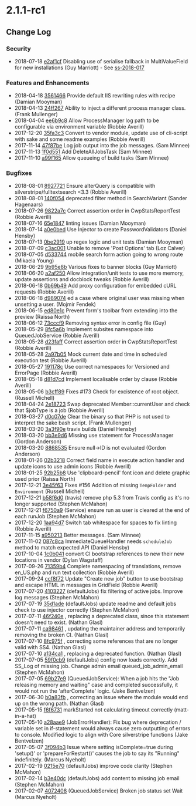 # 2.1.1-rc1

<!--- Changes below this line will be automatically regenerated -->

## Change Log

### Security

 * 2018-07-18 [e2af1cf](https://github.com/silverstripe/cwp-installer/commit/e2af1cfdee33be8e8a4e89fd099c7d9d12d4cb6b) Disabling use of serialise fallback in MultiValueField for new installations (Guy Marriott) - See [ss-2018-017](https://www.silverstripe.org/download/security-releases/ss-2018-017)

### Features and Enhancements

 * 2018-04-18 [3561466](https://github.com/silverstripe/recipe-core/commit/3561466e5ea479ee5602451d9fe2240a952ed56a) Provide default IIS rewriting rules with recipe (Damian Mooyman)
 * 2018-04-13 [24ff267](https://github.com/symbiote/silverstripe-queuedjobs/commit/24ff267b1311d7f10fa81f91211481a8a624b35d) Ability to inject a different process manager class. (Frank Mullenger)
 * 2018-04-04 [ee6b9c8](https://github.com/symbiote/silverstripe-queuedjobs/commit/ee6b9c82c94b1e91bca415a555711b149fc40b0f) Allow ProcessManager log path to be configurable via environment variable (Robbie Averill)
 * 2017-12-20 [35fa3c3](https://github.com/symbiote/silverstripe-queuedjobs/commit/35fa3c382dca145a2104fcb2f25a50c10f107373) Convert to vendor module, update use of cli-script with sake and some readme examples (Robbie Averill)
 * 2017-11-14 [47f87be](https://github.com/symbiote/silverstripe-queuedjobs/commit/47f87bed67cb711c29f4d82a099c6a7f542fbe3f) Log job output into the job messages. (Sam Minnee)
 * 2017-11-13 [1f0d551](https://github.com/symbiote/silverstripe-queuedjobs/commit/1f0d5515b45e99107b82ac0319cb5e1212de865e) Add DeleteAllJobsTask (Sam Minnee)
 * 2017-11-10 [a99f165](https://github.com/symbiote/silverstripe-queuedjobs/commit/a99f165b730e1f7cd07a6ddd2f5b3780083e1e1f) Allow queueing of build tasks (Sam Minnee)

### Bugfixes

 * 2018-08-01 [8927721](https://github.com/tractorcow/silverstripe-fluent/commit/8927721ea66c2c7f746d6dbe04316202ddd43e10) Ensure alterQuery is compatible with silverstripe/fulltextsearch &lt;3.3 (Robbie Averill)
 * 2018-08-01 [140f054](https://github.com/tractorcow/silverstripe-fluent/commit/140f054b87ab6073ddd1224a230518db11b70c2c) deprecated filter method in SearchVariant (Sander Hagenaars)
 * 2018-07-26 [9822a7c](https://github.com/silverstripe/cwp/commit/9822a7c8f0ce8cd828b06ab46a1f91a98257bc88) Correct assertion order in CwpStatsReportTest (Robbie Averill)
 * 2018-07-16 [65e1847](https://github.com/tractorcow/silverstripe-fluent/commit/65e184767d60c315c85fe41cba7487116abb8daf) linting issues (Damian Mooyman)
 * 2018-07-14 [a0e0bed](https://github.com/silverstripe/recipe-core/commit/a0e0bed7e7fe83b98264563efdeffa82d0d01d04) Use Injector to create PasswordValidators (Daniel Hensby)
 * 2018-07-13 [0be2919](https://github.com/tractorcow/silverstripe-fluent/commit/0be2919c002df80ee75259927516a0b8b8ec0721) up regex logic and unit tests (Damian Mooyman)
 * 2018-07-09 [c3ac001](https://github.com/silverstripe/silverstripe-blog/commit/c3ac001a0a73194b48b642b8132813f941c2c68b) Unable to remove 'Post Options' tab (Loz Calver)
 * 2018-07-05 [d533744](https://github.com/silverstripe/cwp-starter-theme/commit/d5337442d9af6b647823668ccbf84ecde57135ec) mobile search form action going to wrong route (Mikaela Young)
 * 2018-06-29 [9b95e8b](https://github.com/silverstripe/cwp-starter-theme/commit/9b95e8b8e7e5a02afaabbe186490f42db0ca96ba) Various fixes to banner blocks (Guy Marriott)
 * 2018-06-20 [a2af250](https://github.com/symbiote/silverstripe-queuedjobs/commit/a2af250bb7fac32952e7b2358022933f99b0e4bb) Allow integration/unit tests to use more memory, update assertions and docblock tweaks (Robbie Averill)
 * 2018-06-18 [0b69b49](https://github.com/silverstripe/cwp-recipe-cms/commit/0b69b498337e777f6d494bef438822378bc0d8b3) Add proxy configuration for embedded cURL requests (Robbie Averill)
 * 2018-06-18 [d989074](https://github.com/symbiote/silverstripe-queuedjobs/commit/d989074f4049239a59b3e368f501259b8f35c4cf) ed a case where original user was missing when unsetting a user. (Mojmir Fendek)
 * 2018-06-15 [ed80e1c](https://github.com/silverstripe/silverstripe-userforms/commit/ed80e1c95bfc5c3aa278e72437fb94287923969f) Prevent form's toolbar from extending into the preview (Raissa North)
 * 2018-06-12 [73cccf9](https://github.com/silverstripe/cwp-installer/commit/73cccf9eb62f8481452ab85e2b684936e3a5ead2) Removing syntax error in config file (Guy)
 * 2018-05-29 [8fc5a6b](https://github.com/symbiote/silverstripe-queuedjobs/commit/8fc5a6b7deabb0fea6f8554ba811901b9ebda52c) Implement subsites namespace into QueuedJobService (Robbie Averill)
 * 2018-05-28 [d23faff](https://github.com/silverstripe/cwp-core/commit/d23faffae90c754358ed75ee94d889659ff28630) Correct assertion order in CwpStatsReportTest (Robbie Averill)
 * 2018-05-28 [2a97b05](https://github.com/symbiote/silverstripe-queuedjobs/commit/2a97b05f50bac8f7df8bfd40f4d1cfb861dd2ed4) Mock current date and time in scheduled execution test (Robbie Averill)
 * 2018-05-27 [191178c](https://github.com/symbiote/silverstripe-queuedjobs/commit/191178cbca78c8e2b6b5f75979637544970828f3) Use correct namespaces for Versioned and ErrorPage (Robbie Averill)
 * 2018-05-18 [d81d7cd](https://github.com/tractorcow/silverstripe-fluent/commit/d81d7cd6a7ebe1f2459c14d88e3c7cb38c46e9bb) Implement localisable order by clause (Robbie Averill)
 * 2018-05-06 [b3cff89](https://github.com/symbiote/silverstripe-queuedjobs/commit/b3cff8990eec35917dddf79542c7001f214d4b5e) Fixes #173 Check for excistence of root object. (Russell Michell)
 * 2018-04-24 [2e18723](https://github.com/symbiote/silverstripe-queuedjobs/commit/2e18723f4cd8875313b0e8714508b7f60cd67b43) Swap deprecated Member::currentUser and check that $jobType is a job (Robbie Averill)
 * 2018-03-27 [d0c07de](https://github.com/symbiote/silverstripe-queuedjobs/commit/d0c07de2c606e1481998ed1438d34c254f6dc101) Clear the binary so that PHP is not used to interpret the sake bash script. (Frank Mullenger)
 * 2018-03-20 [3a3f90e](https://github.com/symbiote/silverstripe-queuedjobs/commit/3a3f90ed9efd23dc060e45998eb5dc9b5f669494) travix builds (Daniel Hensby)
 * 2018-03-20 [bb3e9d6](https://github.com/symbiote/silverstripe-queuedjobs/commit/bb3e9d6ab64aa6ba2b4c03a2e00fe986122ac299) Missing use statement for ProcessManager (Gordon Anderson)
 * 2018-03-20 [8868535](https://github.com/symbiote/silverstripe-queuedjobs/commit/8868535ff5449f27d039edf8f3f21934a2afa11a) Ensure null-&gt;ID is not evaluated (Gordon Anderson)
 * 2018-01-26 [02b3218](https://github.com/symbiote/silverstripe-queuedjobs/commit/02b3218f3b07e96f955db509b75bd611551db895) Correct field name in execute action handler and update icons to use admin icons (Robbie Averill)
 * 2018-01-25 [92b25b8](https://github.com/symbiote/silverstripe-queuedjobs/commit/92b25b896dee86c50cb9b25cd5b0f9d931f3f00f) Use 'clipboard-pencil' font icon and delete graphic used prior (Raissa North)
 * 2017-12-21 [3e45f63](https://github.com/symbiote/silverstripe-queuedjobs/commit/3e45f639efc2d079d76254adbb6482d97c3995db) Fixes #156 Addition of missing `TempFolder` and `Environment` (Russell Michell)
 * 2017-12-21 [b58f6d0](https://github.com/symbiote/silverstripe-queuedjobs/commit/b58f6d0af2ec4374422a6563b2cde749ab46f630) (travis) remove php 5.3 from Travis config as it's no longer supported (Stephen McMahon)
 * 2017-12-21 [f6750a9](https://github.com/symbiote/silverstripe-queuedjobs/commit/f6750a9849eaa3fa51d08460282e4a114a10cd50) (Service) ensure run as user is cleared at the end of each runJob (Stephen McMahon)
 * 2017-12-20 [1aa94d7](https://github.com/symbiote/silverstripe-queuedjobs/commit/1aa94d7d00363bd4be25fac1ac4c2bcba9365114) Switch tab whitespace for spaces to fix linting (Robbie Averill)
 * 2017-11-15 [a950213](https://github.com/symbiote/silverstripe-queuedjobs/commit/a950213a8e741beb795d2051291581bcb8b063d4) Better messages. (Sam Minnee)
 * 2017-11-02 [087c8ca](https://github.com/symbiote/silverstripe-queuedjobs/commit/087c8ca1ac10b2b0b38810417e6880d1e671f26d) ImmediateQueueHandler needs `scheduleJob` method to match expected API (Daniel Hensby)
 * 2017-10-04 [1c0b041](https://github.com/symbiote/silverstripe-queuedjobs/commit/1c0b0415bd4e5a4fe3d07439a3201962fbf2240d) convert CI bootstrap references to new their new locations in vendor (Dylan Wagstaff)
 * 2017-09-26 [71359b4](https://github.com/symbiote/silverstripe-queuedjobs/commit/71359b46460a1ad30afa123b0c85480b23e3a1d6) Complete namespacing of translations, remove en_US.php and run text collection (Robbie Averill)
 * 2017-09-24 [ccf8f72](https://github.com/symbiote/silverstripe-queuedjobs/commit/ccf8f7207ca6c4258601f81b8064377a41a9c178) Update "Create new job" button to use bootstrap and escape HTML in messages in GridField (Robbie Averill)
 * 2017-07-20 [4103227](https://github.com/symbiote/silverstripe-queuedjobs/commit/4103227be50726a4ec031bfad95a171c0d8864c4) (defaultJobs) fix filtering of active jobs. Improve log messages (Stephen McMahon)
 * 2017-07-19 [35d1ade](https://github.com/symbiote/silverstripe-queuedjobs/commit/35d1ade3303c1eda4292366f8995d73f278be967) (defaultJobs) update readme and default jobs check to use injector correctly (Stephen McMahon)
 * 2017-07-11 [46f240e](https://github.com/symbiote/silverstripe-queuedjobs/commit/46f240ea1e22f87db89b688236114eea5ffd8ad9) , replacing a deprecated class, since this statement doesn't need to exist. (Nathan Glasl)
 * 2017-07-11 [ca98461](https://github.com/symbiote/silverstripe-queuedjobs/commit/ca98461c48d10811afafd989b48efba51356f465) , updating the maintainer address and temporarily removing the broken CI. (Nathan Glasl)
 * 2017-07-10 [8fc975f](https://github.com/symbiote/silverstripe-queuedjobs/commit/8fc975fef27d6953fd9dbf20aa351827f7e94560) , correcting some references that are no longer valid with SS4. (Nathan Glasl)
 * 2017-07-10 [a134ca1](https://github.com/symbiote/silverstripe-queuedjobs/commit/a134ca13c31da1a0f1e76abedc13cb3d74f173f3) , replacing a deprecated function. (Nathan Glasl)
 * 2017-07-05 [59f0cb9](https://github.com/symbiote/silverstripe-queuedjobs/commit/59f0cb90ab1b3c3eceb537196220246070f1581b) (defaultJobs) config now loads correctly. Add SS_Log of missing job. Change admin email queued_job_admin_email (Stephen McMahon)
 * 2017-07-05 [69b27e9](https://github.com/symbiote/silverstripe-queuedjobs/commit/69b27e970225b1e678ea1a9bf5c25b84fc7d4396) (QueuedJobService): When a job hits the "Job releasing memory and waiting" case and completed successfully, it would not run the 'afterComplete' logic. (Jake Bentvelzen)
 * 2017-06-30 [b0a83fb](https://github.com/symbiote/silverstripe-queuedjobs/commit/b0a83fb934e7dc2f01144920dcbcf12da1cfd311) , correcting an issue where the module would end up on the wrong path. (Nathan Glasl)
 * 2017-05-15 [f6f6731](https://github.com/symbiote/silverstripe-queuedjobs/commit/f6f67314dad8b90ca22b918de033257f189e3dcb) markStarted not calculating timeout correctly (matt-in-a-hat)
 * 2017-05-10 [a28aae9](https://github.com/symbiote/silverstripe-queuedjobs/commit/a28aae9c5234c241447d7752d6464d7042c3b4be) (JobErrorHandler): Fix bug where deprecation / variable set in if-statement would always cause zero outputting of errors to console. Modified logic to align with Core silverstripe functions (Jake Bentvelzen)
 * 2017-05-07 [3f094b3](https://github.com/symbiote/silverstripe-queuedjobs/commit/3f094b35c194cd7e0499108e460a3bc8003c4af6) Issue where setting isComplete=true during 'setup()' or 'prepareForRestart()' causes the job to say its "Running" indefinitely. (Marcus Nyeholt)
 * 2017-02-19 [0215e70](https://github.com/symbiote/silverstripe-queuedjobs/commit/0215e7009826d3f52b0f80ca98d4b89adf6655b1) (defaultJobs) improve code clarity (Stephen McMahon)
 * 2017-02-14 [b3e40dc](https://github.com/symbiote/silverstripe-queuedjobs/commit/b3e40dc91ee02cbea42e12b0041579f18588ce76) (defaultJobs) add content to missing job email (Stephen McMahon)
 * 2017-02-07 [4072408](https://github.com/symbiote/silverstripe-queuedjobs/commit/4072408ce6e597ea966ca2c025bd44b964fab53c) (QueuedJobService) Broken job status set Wait (Marcus Nyeholt)
